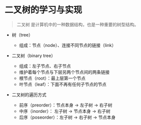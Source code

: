 # 二叉树的学习与实现

> 二叉树 是计算机中的一种数据结构，也是一种重要的树型结构。

- 树（tree）
    - 组成：节点（node）、连接不同节点的链接（link）

- 二叉树（binary tree）
    - 组成：左子节点、右子节点
    - 维护着每个节点与下层另两个节点间的两条链接
    - 根节点（root）：最上层第一个节点
    - 叶节点（leaf）：下面不再有任何子节点的节点

- 二叉树的遍历方式
    - 前序（preorder）：节点本身 -> 左子树 -> 右子树
    - 中序（inorder）： 左子树 -> 节点本身 -> 右子树
    - 后序（poseorder）：左子树 -> 右子树 -> 节点本身

